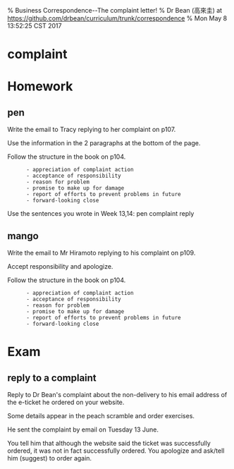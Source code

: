 % Business Correspondence--The complaint letter!
% Dr Bean (高來圭) at https://github.com/drbean/curriculum/trunk/correspondence
% Mon May  8 13:52:25 CST 2017

# complaint

# Homework

## pen

Write the email to Tracy replying to her complaint on p107.

Use the information in the 2 paragraphs at the bottom of the page.

Follow the structure in the book on p104.

          - appreciation of complaint action
          - acceptance of responsibility
          - reason for problem
          - promise to make up for damage
          - report of efforts to prevent problems in future
          - forward-looking close

Use the sentences you wrote in Week 13,14: pen complaint reply


## mango

Write the email to Mr Hiramoto replying to his complaint on p109.

Accept responsibility and apologize.

Follow the structure in the book on p104.

          - appreciation of complaint action
          - acceptance of responsibility
          - reason for problem
          - promise to make up for damage
          - report of efforts to prevent problems in future
          - forward-looking close

# Exam

## reply to a complaint

Reply to Dr Bean's complaint about the non-delivery to his email address of the e-ticket he ordered on your website.

Some details appear in the peach scramble and order exercises.

He sent the complaint by email on Tuesday 13 June.

You tell him that although the website said the ticket was successfully ordered, it was not in fact successfully ordered.
You apologize and ask/tell him (suggest) to order again.
